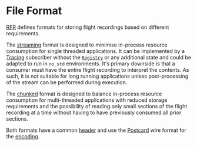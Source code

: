 # File Format

[RFR](glossary.md#rfr) defines formats for storing flight recordings based on different
requirements.

The [streaming](file-format/streaming.md) format is designed to minimise in-process resource
consumption for single threaded applications. It can be implemented by a [Tracing] subscriber
without the [`Registry`] or any additional state and could be adapted to run in `no_std` environments.
It's primary downside is that a consumer must have the entire flight recording to interpret the
contents. As such, it is not suitable for long running applications unless post-processing of the
stream can be performed during execution.

The [chunked](file-format/chunked.md) format is designed to balance in-process resource consumption
for multi-threaded applications with reduced storage requirements and the possibility of reading
only small sections of the flight recording at a time without having to have previously consumed all
prior sections.

Both formats have a common [header](file-format/header.md) and use the [Postcard] wire format for
the [encoding](file-format/encoding.md).

[Postcard]: https://postcard.jamesmunns.com/
[`Registry`]: https://docs.rs/tracing-subscriber/0.3/tracing_subscriber/registry/struct.Registry.html
[Tracing]: https://docs.rs/tracing
